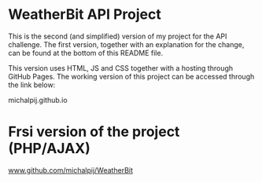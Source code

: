 # WeatherBit API Project

This is the second (and simplified) version of my project for the API challenge. The first version, together with an explanation for the change, can be found at the bottom of this README file.

This version uses HTML, JS and CSS together with a hosting through GitHub Pages. The working version of this project can be accessed through the link below:

michalpij.github.io


# Frsi version of the project (PHP/AJAX)

www.github.com/michalpij/WeatherBit
